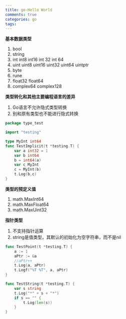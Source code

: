```yaml
---
title: go-Hello World
comments: true
categories: go
tags:
---
```


**基本数据类型**
1. bool
2. string
3. int int8 int16 int 32 int 64
4. uint uint8 uint16 uint32 uint64 uintptr
5. byte
6. rune
7. float32 float64
8. complex64 complex128


**类型转化和其他主要编程语言的差异**
1. Go语言不允许隐式类型转换
2. 别和原有类型也不能进行隐式转换

```go
package type_test

import "testing"

type MyInt int64
func TestImplicit(t *testing.T) {
	var a int32 = 1
	var b int64
	b = int64(a)
	var c MyInt
	c = MyInt(b)
	t.Log(b,c)
}
```

**类型的预定义值**

1. math.MaxInt64
2. math.MaxFloat64
3. math.MaxUint32

**指针类型**

1. 不支持指针运算
2. string是值类型，其默认的初始化为空字符串，而不是nil


```go
func TestPoint(t *testing.T) {
	a := 1
	aPtr := &a
	//aPtr++
	t.Log(a, aPtr)
	t.Logf("%T %T", a, aPtr)
}

func TestString(t *testing.T) {
	var s string
	t.Log("*" + s + "*")
	if s == "" {
		t.Log(len(s))
	}
}

```